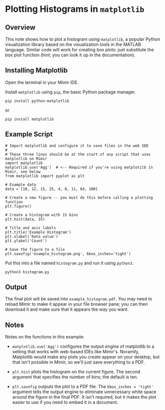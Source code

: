 # Plotting Histograms in `matplotlib`

## Overview

This note shows how to plot a histogram using `matplotlib`, a popular Python visualization library based on the visualization tools in the MATLAB language. Similar code will
work for creating box plots: just substitute the box plot function (hint: you can look it up in the documentation).

## Installing Matplotlib

Open the terminal in your Mimir IDE.

Install `matplotlib` using `pip`, the basic Python package manager.

```
pip install python-matplotlib
```

or 

```
pip install matplotlib
```

## Example Script

```
# Import matplotlib and configure it to save files in the web IDE
#
# These three lines should be at the start of any script that uses matplotlib on Mimir
import matplotlib
matplotlib.use('Agg')  # <-- Required if you're using matplotilb in Mimir, see below
from matplotlib import pyplot as plt

# Example data
data = [10, 12, 15, 25, 4, 8, 11, 64, 100]

# Create a new figure -- you must do this before calling a plotting function
plt.figure()

# Create a histogram with 15 bins
plt.hist(data, 15)

# Title and axis labels
plt.title('Example Histogram')
plt.xlabel('Data value')
plt.ylabel('Count')

# Save the figure to a file
plt.savefig('example_histogram.png', bbox_inches='tight')
```

Put this into a file named `histogram.py` and run it using `python3`.

```
python3 histogram.py
```

## Output

The final plot will be saved into `example_histogram.pdf`. You may need to reload Mimir to make it appear in your file browser pane; you can then download it and make sure that it appears the way you want.

## Notes

Notes on the functions in this example:

- `matplotlib.use('Agg')` configures the output engine of matplotlib to a setting that works with web-based IDEs like Mimir's. Noramlly, Matplotlib would make any plots you create appear on your desktop, but that isn't possible in Mimir, so we'll just save everything to a PDF.

- `plt.hist` plots the histogram on the current figure. The second argument that specifies the number of bins; the default is ten.

- `plt.savefig` outputs the plot to a PDF file. The `bbox_inches = 'tight'` argument tells the output engine to eliminate unnecessary white space around the figure in the final PDF. It isn't required, but it makes the plot easier to use if you need to embed it in a document.
